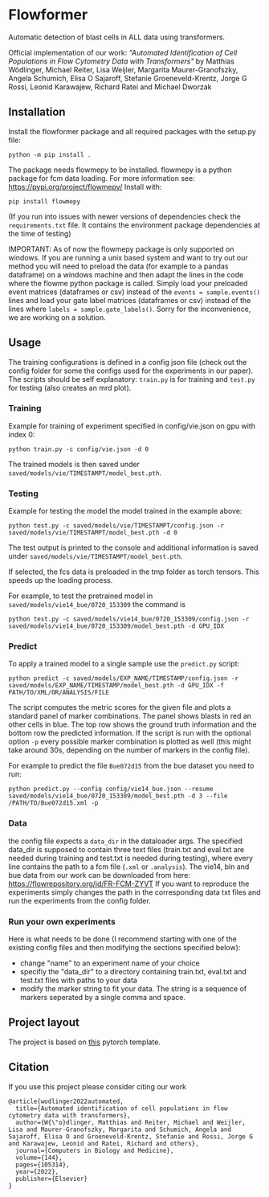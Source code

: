 # Flowformer

Automatic detection of blast cells in ALL data using transformers. 

Official implementation of our work: *"Automated Identification of Cell Populations in Flow Cytometry Data with Transformers"*
by Matthias Wödlinger, Michael Reiter, Lisa Weijler, Margarita Maurer-Granofszky, Angela Schumich, Elisa O Sajaroff, Stefanie Groeneveld-Krentz, Jorge G Rossi, Leonid Karawajew, Richard Ratei and Michael Dworzak

## Installation

Install the flowformer package and all required packages with the setup.py file:
```
python -m pip install .
```

The package needs flowmepy to be installed. flowmepy is a python package for fcm data loading. For more information see: https://pypi.org/project/flowmepy/
Install with:
```
pip install flowmepy
```

(If you run into issues with newer versions of dependencies check the `requirements.txt` file. It contains the environment package dependencies at the time of testing)

IMPORTANT: As of now the flowmepy package is only supported on windows. If you are running a unix based system and want to try out our method you will need to preload the data (for example to a pandas dataframe) on a windows machine and then adapt the lines in the code where the flowme python package is called. Simply load your preloaded event matrices (dataframes or csv) instead of the `events = sample.events()` lines and load your gate label matrices (dataframes or csv) instead of the lines where `labels = sample.gate_labels()`. Sorry for the inconvenience, we are working on a solution.

## Usage

The training configurations is defined in a config json file (check out the config folder for some the configs used for the experiments in our paper).
The scripts should be self explanatory: `train.py` is for training and `test.py` for testing (also creates an mrd plot).

### Training
Example for training of experiment specified in config/vie.json on gpu with index 0:
```
python train.py -c config/vie.json -d 0
```
The trained models is then saved under `saved/models/vie/TIMESTAMPT/model_best.pth`.

### Testing
Example for testing the model the model trained in the example above:
```
python test.py -c saved/models/vie/TIMESTAMPT/config.json -r saved/models/vie/TIMESTAMPT/model_best.pth -d 0
```
The test output is printed to the console and additional information is saved under `saved/models/vie/TIMESTAMPT/model_best.pth`.

If selected, the fcs data is preloaded in the tmp folder as torch tensors. This speeds up the loading process.

For example, to test the pretrained model in `saved/models/vie14_bue/0720_153309` the command is 
```
python test.py -c saved/models/vie14_bue/0720_153309/config.json -r saved/models/vie14_bue/0720_153309/model_best.pth -d GPU_IDX
```

### Predict
To apply a trained model to a single sample use the `predict.py` script:
```
python predict -c saved/models/EXP_NAME/TIMESTAMP/config.json -r saved/models/EXP_NAME/TIMESTAMP/model_best.pth -d GPU_IDX -f PATH/TO/XML/OR/ANALYSIS/FILE
```

The script computes the metric scores for the given file and plots a standard panel of marker combinations. The panel shows blasts in red an other cells in blue. The top row shows the ground truth information and the bottom row the predicted information. If the script is run with the optional option `-p` every possible marker combination is plotted as well (this might take around 30s, depending on the number of markers in the config file).

For example to predict the file `Bue072d15` from the bue dataset you need to run:
```
python predict.py --config config/vie14_bue.json --resume saved/models/vie14_bue/0720_153309/model_best.pth -d 3 --file /PATH/TO/Bue072d15.xml -p
```

### Data
the config file expects a `data_dir` in the dataloader args. The specified data_dir is supposed to contain three text files (train.txt and eval.txt are needed during training and test.txt is needed during testing), where every line contains the path to a fcm file (`.xml` or `.analysis`). The vie14, bln and bue data from our work can be downloaded from here: https://flowrepository.org/id/FR-FCM-ZYVT
If you want to reproduce the experiments simply changes the path in the corresponding data txt files and run the experiments from the config folder.

### Run your own experiments
Here is what needs to be done (I recommend starting with one of the existing config files and then modifying the sections specified below):
- change "name" to an experiment name of your choice
- specifiy the "data_dir" to a directory containing train.txt, eval.txt and test.txt files with paths to your data
- modify the marker string to fit your data. The string is a sequence of markers seperated by a single comma and space.

## Project layout

The project is based on [this](https://github.com/victoresque/pytorch-template) pytorch template.

## Citation

If you use this project please consider citing our work

```
@article{wodlinger2022automated,
  title={Automated identification of cell populations in flow cytometry data with transformers},
  author={W{\"o}dlinger, Matthias and Reiter, Michael and Weijler, Lisa and Maurer-Granofszky, Margarita and Schumich, Angela and Sajaroff, Elisa O and Groeneveld-Krentz, Stefanie and Rossi, Jorge G and Karawajew, Leonid and Ratei, Richard and others},
  journal={Computers in Biology and Medicine},
  volume={144},
  pages={105314},
  year={2022},
  publisher={Elsevier}
}
```
